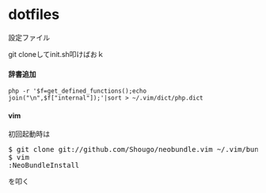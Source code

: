 dotfiles
========

設定ファイル

git cloneしてinit.sh叩けばおｋ

#### 辞書追加
`php -r '$f=get_defined_functions();echo join("\n",$f["internal"]);'|sort > ~/.vim/dict/php.dict`

#### vim
初回起動時は
<pre>
$ git clone git://github.com/Shougo/neobundle.vim ~/.vim/bundle/neobundle.vim
$ vim
:NeoBundleInstall
</pre>
を叩く
